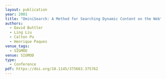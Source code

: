 ```yaml
---
layout: publication
year: 2001
title: "OminiSearch: A Method for Searching Dynamic Content on the Web"
authors:
  - David Buttler
  - Ling Liu
  - Calton Pu
  - Henrique Paques
venue_tags:
  - SIGMOD
venue: SIGMOD
type:
  - Conference
pdf: https://doi.org/10.1145/375663.375762
---
```

